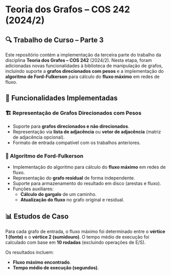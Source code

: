 # Teoria dos Grafos – COS 242 (2024/2)  

## 🔍 Trabalho de Curso – Parte 3  

Este repositório contém a implementação da terceira parte do trabalho da disciplina **Teoria dos Grafos – COS 242** (2024/2). Nesta etapa, foram adicionadas novas funcionalidades à biblioteca de manipulação de grafos, incluindo suporte a **grafos direcionados com pesos** e a implementação do **algoritmo de Ford-Fulkerson** para cálculo do **fluxo máximo** em redes de fluxo.  

## 📑 Funcionalidades Implementadas  

### 🏗️ Representação de Grafos Direcionados com Pesos  
- Suporte para **grafos direcionados e não direcionados**.  
- Representação via **lista de adjacência** ou **vetor de adjacência** (matriz de adjacência opcional).  
- Formato de entrada compatível com os trabalhos anteriores.  

### 🔄 Algoritmo de Ford-Fulkerson  
- Implementação do algoritmo para cálculo do **fluxo máximo** em redes de fluxo.  
- Representação do **grafo residual** de forma independente.  
- Suporte para armazenamento do resultado em disco (arestas e fluxo).  
- Funções auxiliares:  
  - **Cálculo do gargalo** de um caminho.  
  - **Atualização do fluxo** no grafo original e residual.  

## 📊 Estudos de Caso  

Para cada grafo de entrada, o fluxo máximo foi determinado entre o **vértice 1 (fonte)** e o **vértice 2 (sumidouro)**. O tempo médio de execução foi calculado com base em **10 rodadas** (excluindo operações de E/S).  

Os resultados incluem:  
- **Fluxo máximo encontrado**.  
- **Tempo médio de execução (segundos)**.  
